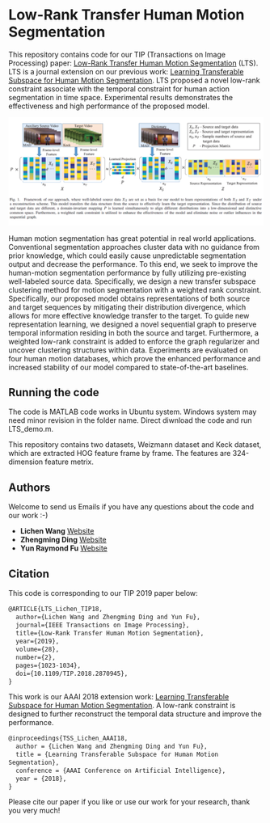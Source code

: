 # Low-Rank Transfer Human Motion Segmentation
This repository contains code for our TIP (Transactions on Image Processing) paper: [Low-Rank Transfer Human Motion Segmentation](https://github.com/wanglichenxj/LTS_Action_Segmentation/blob/master/Presentation/LTS_Action_Segmentation_TIP18_Lichen.pdf) (LTS). LTS is a journal extension on our previous work: [Learning Transferable Subspace for Human Motion Segmentation](https://github.com/wanglichenxj/TSS_Action_Segmentation). LTS proposed a novel low-rank constraint associate with the temporal constraint for human action segmentation in time space. Experimental results demonstrates the effectiveness and high performance of the proposed model.

<div align="center">
    <img src="Presentation/LTS_framework.png", width="800">
</div>

Human motion segmentation has great potential in real world applications. Conventional segmentation approaches cluster data with no guidance from prior knowledge, which could easily cause unpredictable segmentation output and decrease the performance. To this end, we seek to improve the human-motion segmentation performance by fully utilizing pre-existing well-labeled source data. Specifically, we design a new transfer subspace clustering method for motion segmentation with a weighted rank constraint. Specifically, our proposed model obtains representations of both source and target sequences by mitigating their distribution divergence, which allows for more effective knowledge transfer to the target. To guide new representation learning, we designed a novel sequential graph to preserve temporal information residing in both the source and target. Furthermore, a weighted low-rank constraint is added to enforce the graph regularizer and uncover clustering structures within data. Experiments are evaluated on four human motion databases, which prove the enhanced performance and increased stability of our model compared to state-of-the-art baselines.

## Running the code
The code is MATLAB code works in Ubuntu system. Windows system may need minor revision in the folder name. Direct diwnload the code and run LTS_demo.m.

This repository contains two datasets, Weizmann dataset and Keck dataset, which are extracted HOG feature frame by frame. The features are 324-dimension feature metrix.

## Authors
Welcome to send us Emails if you have any questions about the code and our work :-)
* **Lichen Wang** [Website](https://sites.google.com/site/lichenwang123/)
* **Zhengming Ding** [Website](http://allanding.net/)
* **Yun Raymond Fu** [Website](http://www1.ece.neu.edu/~yunfu/)

## Citation
This code is corresponding to our TIP 2019 paper below:
```
@ARTICLE{LTS_Lichen_TIP18, 
  author={Lichen Wang and Zhengming Ding and Yun Fu}, 
  journal={IEEE Transactions on Image Processing}, 
  title={Low-Rank Transfer Human Motion Segmentation}, 
  year={2019}, 
  volume={28}, 
  number={2}, 
  pages={1023-1034},
  doi={10.1109/TIP.2018.2870945},
}
```
This work is our AAAI 2018 extension work: [Learning Transferable Subspace for Human Motion Segmentation](https://github.com/wanglichenxj/TSS_Action_Segmentation). A low-rank constraint is designed to further reconstruct the temporal data structure and improve the performance.
```
@inproceedings{TSS_Lichen_AAAI18,
  author = {Lichen Wang and Zhengming Ding and Yun Fu},
  title = {Learning Transferable Subspace for Human Motion Segmentation},
  conference = {AAAI Conference on Artificial Intelligence},
  year = {2018},
}
```
Please cite our paper if you like or use our work for your research, thank you very much!

